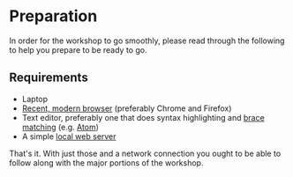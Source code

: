 # Preparation

In order for the workshop to go smoothly, please read through the following to help you prepare to be ready to go.

## Requirements

- Laptop
- [Recent, modern browser](browser.md) (preferably Chrome and Firefox)
- Text editor, preferably one that does syntax highlighting and [brace matching](https://en.wikipedia.org/wiki/Brace_matching) (e.g. [Atom](https://atom.io/))
- A simple [local web server](web-server.md)

That's it. With just those and a network connection you ought to be able to follow along with the major portions of the workshop.

<!-- #backlog:0 If you would like to work on some of the more technical aspects of the workshop, please follow the [bonus setup](bonus-setup.md) instructions. -->
